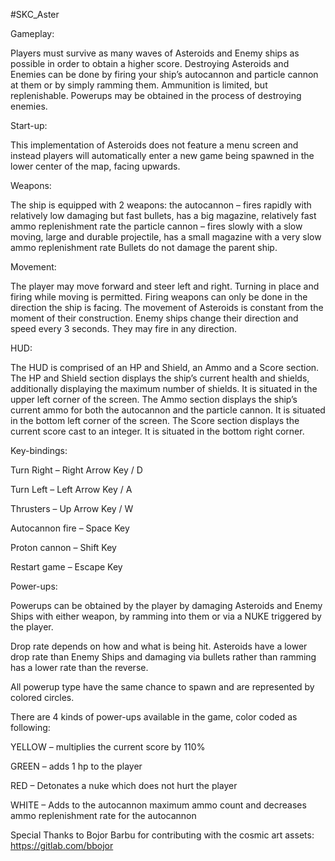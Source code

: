#SKC_Aster

Gameplay:

Players must survive as many waves of Asteroids and Enemy ships as possible in order to obtain a higher score. Destroying Asteroids and Enemies can be done by firing your ship’s autocannon and particle cannon at them or by simply ramming them. Ammunition is limited, but replenishable. Powerups may be obtained in the process of destroying enemies.

Start-up:

This implementation of Asteroids does not feature a menu screen and instead players will automatically enter a new game being spawned in the lower center of the map, facing upwards. 

Weapons:

The ship is equipped with 2 weapons:
the autocannon – fires rapidly with relatively low damaging but fast bullets, has a big magazine, relatively fast ammo replenishment rate
the particle cannon – fires slowly with a slow moving, large and durable projectile, has a small magazine with a very slow ammo replenishment rate
Bullets do not damage the parent ship.

Movement:

The player may move forward and steer left and right. Turning in place and firing while moving is permitted. Firing weapons can only be done in the direction the ship is facing.
The movement of Asteroids is constant from the moment of their construction.
Enemy ships change their direction and speed every 3 seconds. They may fire in any direction.

HUD:

The HUD is comprised of an HP and Shield, an Ammo and a Score section.
The HP and Shield section displays the ship’s current health and shields, additionally displaying the maximum number of shields. It is situated in the upper left corner of the screen.
The Ammo section displays the ship’s current ammo for both the autocannon and the particle cannon. It is situated in the bottom left corner of the screen.
The Score section displays the current score cast to an integer. It is situated in the bottom right corner.


Key-bindings:

Turn Right – Right Arrow Key / D

Turn Left – Left Arrow Key / A

Thrusters – Up Arrow Key / W

Autocannon fire – Space Key

Proton cannon – Shift Key

Restart game – Escape Key


Power-ups:

Powerups can be obtained by the player by damaging Asteroids and Enemy Ships with either weapon, by ramming into them or via a NUKE triggered by the player.

Drop rate depends on how and what is being hit. Asteroids have a lower drop rate than Enemy Ships and damaging via bullets rather than ramming has a lower rate than the reverse.

All powerup type have the same chance to spawn and are represented by colored circles.

There are 4 kinds of power-ups available in the game, color coded as following:

YELLOW – multiplies the current score by 110%

GREEN – adds 1 hp to the player

RED – Detonates a nuke which does not hurt the player

WHITE – Adds to the autocannon maximum ammo count and decreases ammo replenishment rate for the autocannon


Special Thanks to Bojor Barbu for contributing with the cosmic art assets:
https://gitlab.com/bbojor
